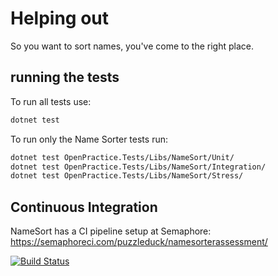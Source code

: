 
# Helping out

So you want to sort names, you've come to the right place.

## running the tests

To run all tests use:

```sh
dotnet test
```

To run only the Name Sorter tests run:
```sh
dotnet test OpenPractice.Tests/Libs/NameSort/Unit/
dotnet test OpenPractice.Tests/Libs/NameSort/Integration/
dotnet test OpenPractice.Tests/Libs/NameSort/Stress/
```

## Continuous Integration

NameSort has a CI pipeline setup at Semaphore: https://semaphoreci.com/puzzleduck/namesorterassessment/

[![Build Status](https://semaphoreci.com/api/v1/puzzleduck/namesorterassessment/branches/master/badge.svg)](https://semaphoreci.com/puzzleduck/namesorterassessment)
